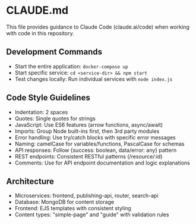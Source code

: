 # CLAUDE.md

This file provides guidance to Claude Code (claude.ai/code) when working with code in this repository.

## Development Commands
- Start the entire application: `docker-compose up`
- Start specific service: `cd <service-dir> && npm start`
- Test changes locally: Run individual services with `node index.js`

## Code Style Guidelines
- Indentation: 2 spaces
- Quotes: Single quotes for strings
- JavaScript: Use ES6 features (arrow functions, async/await)
- Imports: Group Node built-ins first, then 3rd party modules
- Error handling: Use try/catch blocks with specific error messages
- Naming: camelCase for variables/functions, PascalCase for schemas
- API responses: Follow {success: boolean, data/error: any} pattern
- REST endpoints: Consistent RESTful patterns (/resource/:id)
- Comments: Use for API endpoint documentation and logic explanations

## Architecture
- Microservices: frontend, publishing-api, router, search-api
- Database: MongoDB for content storage
- Frontend: EJS templates with consistent styling
- Content types: "simple-page" and "guide" with validation rules